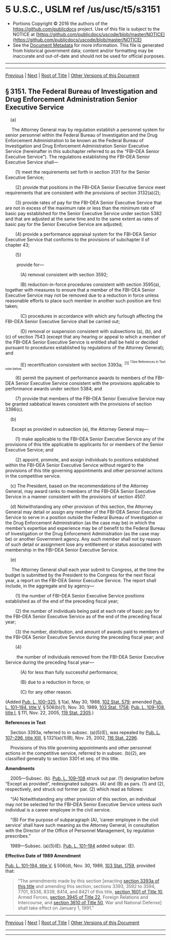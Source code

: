---
---

# 5 U.S.C., USLM ref /us/usc/t5/s3151

* Portions Copyright © 2016 the authors of the https://github.com/publicdocs project.
  Use of this file is subject to the NOTICE at [https://github.com/publicdocs/uscode/blob/master/NOTICE](https://github.com/publicdocs/uscode/blob/master/NOTICE)
* See the [Document Metadata](././../../../../../../..//README.md) for more information.
  This file is generated from historical government data; content and/or formatting may be inaccurate and out-of-date and should not be used for official purposes.

----------
----------

[Previous](./../../../../../../..//us/usc/t5/ptIII/sptB/ch31/schIII/m__us_usc_t5_ptIII_sptB_ch31_schIII.md) | [Next](./../../../../../../..//us/usc/t5/ptIII/sptB/ch31/schIII/m__us_usc_t5_s3152.md) | [Root of Title](./../../../../../../../) | [Other Versions of this Document](https://publicdocs.github.io/go/links?ns=uslm&ref=%2Fus%2Fusc%2Ft5%2Fs3151)

## § 3151. The Federal Bureau of Investigation and Drug Enforcement Administration Senior Executive Service

    (a)

     The Attorney General may by regulation establish a personnel system for senior personnel within the Federal Bureau of Investigation and the Drug Enforcement Administration to be known as the Federal Bureau of Investigation and Drug Enforcement Administration Senior Executive Service (hereinafter in this subchapter referred to as the “FBI–DEA Senior Executive Service”). The regulations establishing the FBI–DEA Senior Executive Service shall—

        (1) meet the requirements set forth in section 3131 for the Senior Executive Service;

        (2) provide that positions in the FBI–DEA Senior Executive Service meet requirements that are consistent with the provisions of section 3132(a)(2);

        (3) provide rates of pay for the FBI–DEA Senior Executive Service that are not in excess of the maximum rate or less than the minimum rate of basic pay established for the Senior Executive Service under section 5382 and that are adjusted at the same time and to the same extent as rates of basic pay for the Senior Executive Service are adjusted;

        (4) provide a performance appraisal system for the FBI–DEA Senior Executive Service that conforms to the provisions of subchapter II of chapter 43;

        (5)

         provide for—

            (A) removal consistent with section 3592;

            (B) reduction-in-force procedures consistent with section 3595(a), together with measures to ensure that a member of the FBI–DEA Senior Executive Service may not be removed due to a reduction in force unless reasonable efforts to place such member in another such position are first taken;

            (C) procedures in accordance with which any furlough affecting the FBI–DEA Senior Executive Service shall be carried out;

            (D) removal or suspension consistent with subsections (a), (b), and (c) of section 7543 (except that any hearing or appeal to which a member of the FBI–DEA Senior Executive Service is entitled shall be held or decided pursuant to procedures established by regulations of the Attorney General); and

            (E) recertification consistent with section 3393a;  <sup>\[1\]</sup>  <sup><sup> 1 See References in Text note below. </sup></sup> 

        (6) permit the payment of performance awards to members of the FBI–DEA Senior Executive Service consistent with the provisions applicable to performance awards under section 5384; and

        (7) provide that members of the FBI–DEA Senior Executive Service may be granted sabbatical leaves consistent with the provisions of section 3396(c).

    (b)

     Except as provided in subsection (a), the Attorney General may—

        (1) make applicable to the FBI–DEA Senior Executive Service any of the provisions of this title applicable to applicants for or members of the Senior Executive Service; and

        (2) appoint, promote, and assign individuals to positions established within the FBI–DEA Senior Executive Service without regard to the provisions of this title governing appointments and other personnel actions in the competitive service.

    (c) The President, based on the recommendations of the Attorney General, may award ranks to members of the FBI–DEA Senior Executive Service in a manner consistent with the provisions of section 4507.

    (d) Notwithstanding any other provision of this section, the Attorney General may detail or assign any member of the FBI–DEA Senior Executive Service to serve in a position outside the Federal Bureau of Investigation or the Drug Enforcement Administration (as the case may be) in which the member’s expertise and experience may be of benefit to the Federal Bureau of Investigation or the Drug Enforcement Administration (as the case may be) or another Government agency. Any such member shall not by reason of such detail or assignment lose any entitlement or status associated with membership in the FBI–DEA Senior Executive Service.

    (e)

     The Attorney General shall each year submit to Congress, at the time the budget is submitted by the President to the Congress for the next fiscal year, a report on the FBI–DEA Senior Executive Service. The report shall include, in the aggregate and by agency—

        (1) the number of FBI–DEA Senior Executive Service positions established as of the end of the preceding fiscal year;

        (2) the number of individuals being paid at each rate of basic pay for the FBI–DEA Senior Executive Service as of the end of the preceding fiscal year;

        (3) the number, distribution, and amount of awards paid to members of the FBI–DEA Senior Executive Service during the preceding fiscal year; and

        (4)

         the number of individuals removed from the FBI–DEA Senior Executive Service during the preceding fiscal year—

            (A) for less than fully successful performance;

            (B) due to a reduction in force; or

            (C) for any other reason.

(Added [Pub. L. 100–325][/us/pl/100/325], § 1(a), May 30, 1988, [102 Stat. 579][/us/stat/102/579]; amended [Pub. L. 101–194, title V][/us/pl/101/194/tV], § 506(b)(1), Nov. 30, 1989, [103 Stat. 1758][/us/stat/103/1758]; [Pub. L. 109–108, title I][/us/pl/109/108/tI], § 111, Nov. 22, 2005, [119 Stat. 2305][/us/stat/119/2305].)

 __References in Text__ 

    Section 3393a, referred to in subsec. (a)(5)(E), was repealed by [Pub. L. 107–296, title XIII][/us/pl/107/296/tXIII], § 1321(a)(1)(B), Nov. 25, 2002, [116 Stat. 2296][/us/stat/116/2296].

    Provisions of this title governing appointments and other personnel actions in the competitive service, referred to in subsec. (b)(2), are classified generally to section 3301 et seq. of this title.

 __Amendments__ 

    2005—Subsec. (b). [Pub. L. 109–108][/us/pl/109/108] struck out par. (1) designation before “Except as provided”, redesignated subpars. (A) and (B) as pars. (1) and (2), respectively, and struck out former par. (2) which read as follows:

    “(A) Notwithstanding any other provision of this section, an individual may not be selected for the FBI–DEA Senior Executive Service unless such individual is a career employee in the civil service.

    “(B) For the purpose of subparagraph (A), ‘career employee in the civil service’ shall have such meaning as the Attorney General, in consultation with the Director of the Office of Personnel Management, by regulation prescribes.”

    1989—Subsec. (a)(5)(E). [Pub. L. 101–194][/us/pl/101/194] added subpar. (E).

 __Effective Date of 1989 Amendment__ 

[Pub. L. 101–194, title V][/us/pl/101/194/tV], § 506(d), Nov. 30, 1989, [103 Stat. 1759][/us/stat/103/1759], provided that: 

> “The amendments made by this section \[enacting [section 3393a of this title][/us/usc/t5/s3393a] and amending this section, sections 3393, 3592 to 3594, 7701, 8336, 8339, 8414, and 8421 of this title, [section 1601 of Title 10][/us/usc/t10/s1601], Armed Forces, [section 3945 of Title 22][/us/usc/t22/s3945], Foreign Relations and Intercourse, and [section 3610 of Title 50][/us/usc/t50/s3610], War and National Defense\] shall take effect on January 1, 1991.”

----------

[Previous](./../../../../../../..//us/usc/t5/ptIII/sptB/ch31/schIII/m__us_usc_t5_ptIII_sptB_ch31_schIII.md) | [Next](./../../../../../../..//us/usc/t5/ptIII/sptB/ch31/schIII/m__us_usc_t5_s3152.md) | [Root of Title](./../../../../../../../) | [Other Versions of this Document](https://publicdocs.github.io/go/links?ns=uslm&ref=%2Fus%2Fusc%2Ft5%2Fs3151)

----------
----------

[/us/pl/100/325]: https://publicdocs.github.io/go/links?ns=uslm&ref=%2Fus%2Fpl%2F100%2F325
[/us/stat/102/579]: https://publicdocs.github.io/go/links?ns=uslm&ref=%2Fus%2Fstat%2F102%2F579
[/us/pl/101/194/tV]: https://publicdocs.github.io/go/links?ns=uslm&ref=%2Fus%2Fpl%2F101%2F194%2FtV
[/us/stat/103/1758]: https://publicdocs.github.io/go/links?ns=uslm&ref=%2Fus%2Fstat%2F103%2F1758
[/us/pl/109/108/tI]: https://publicdocs.github.io/go/links?ns=uslm&ref=%2Fus%2Fpl%2F109%2F108%2FtI
[/us/stat/119/2305]: https://publicdocs.github.io/go/links?ns=uslm&ref=%2Fus%2Fstat%2F119%2F2305
[/us/pl/107/296/tXIII]: https://publicdocs.github.io/go/links?ns=uslm&ref=%2Fus%2Fpl%2F107%2F296%2FtXIII
[/us/stat/116/2296]: https://publicdocs.github.io/go/links?ns=uslm&ref=%2Fus%2Fstat%2F116%2F2296
[/us/pl/109/108]: https://publicdocs.github.io/go/links?ns=uslm&ref=%2Fus%2Fpl%2F109%2F108
[/us/pl/101/194]: https://publicdocs.github.io/go/links?ns=uslm&ref=%2Fus%2Fpl%2F101%2F194
[/us/pl/101/194/tV]: https://publicdocs.github.io/go/links?ns=uslm&ref=%2Fus%2Fpl%2F101%2F194%2FtV
[/us/stat/103/1759]: https://publicdocs.github.io/go/links?ns=uslm&ref=%2Fus%2Fstat%2F103%2F1759
[/us/usc/t5/s3393a]: https://publicdocs.github.io/go/links?ns=uslm&ref=%2Fus%2Fusc%2Ft5%2Fs3393a
[/us/usc/t10/s1601]: https://publicdocs.github.io/go/links?ns=uslm&ref=%2Fus%2Fusc%2Ft10%2Fs1601
[/us/usc/t22/s3945]: https://publicdocs.github.io/go/links?ns=uslm&ref=%2Fus%2Fusc%2Ft22%2Fs3945
[/us/usc/t50/s3610]: https://publicdocs.github.io/go/links?ns=uslm&ref=%2Fus%2Fusc%2Ft50%2Fs3610


